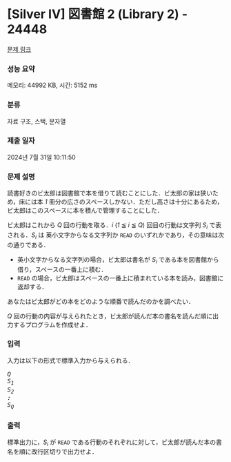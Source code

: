 # [Silver IV] 図書館 2 (Library 2) - 24448 

[문제 링크](https://www.acmicpc.net/problem/24448) 

### 성능 요약

메모리: 44992 KB, 시간: 5152 ms

### 분류

자료 구조, 스택, 문자열

### 제출 일자

2024년 7월 31일 10:11:50

### 문제 설명

<p>読書好きのビ太郎は図書館で本を借りて読むことにした．ビ太郎の家は狭いため，床には本 <var>1</var> 冊分の広さのスペースしかない．ただし高さは十分にあるため，ビ太郎はこのスペースに本を積んで管理することにした．</p>

<p>ビ太郎はこれから <var>Q</var> 回の行動を取る．<var>i</var> (<var>1</var> ≦ <var>i</var> ≦ <var>Q</var>) 回目の行動は文字列 <var>S<sub>i</sub></var> で表される．<var>S<sub>i</sub></var> は 英小文字からなる文字列か <code>READ</code> のいずれかであり，その意味は次の通りである．</p>

<ul>
	<li>英小文字からなる文字列の場合，ビ太郎は書名が <var>S<sub>i</sub></var> である本を図書館から借り，スペースの一番上に積む．</li>
	<li><code>READ</code> の場合，ビ太郎はスペースの一番上に積まれている本を読み，図書館に返却する．</li>
</ul>

<p>あなたはビ太郎がどの本をどのような順番で読んだのかを調べたい．</p>

<p><var>Q</var> 回の行動の内容が与えられたとき，ビ太郎が読んだ本の書名を読んだ順に出力するプログラムを作成せよ．</p>

### 입력 

 <p>入力は以下の形式で標準入力から与えられる．</p>

<pre><var>Q</var>
<var>S<sub>1</sub></var>
<var>S<sub>2</sub></var>
<var>:</var>
<var>S<sub>Q</sub></var></pre>

### 출력 

 <p>標準出力に，<var>S<sub>i</sub></var> が <code>READ</code> である行動のそれぞれに対して，ビ太郎が読んだ本の書名を順に改行区切りで出力せよ．</p>

